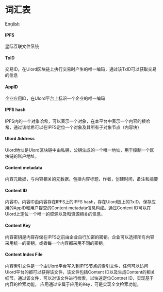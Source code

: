 # 词汇表
[English](./vocabulary.md)
#### IPFS
星际互联文件系统

#### TxID
交易ID，在Ulord区块链上执行交易时产生的唯一编码，通过该TxID可以获取交易的信息

#### AppID
企业应用ID，在Ulord平台上标识一个企业的唯一编码

#### IPFS hash
IPFS内的一个对象哈希，可以表示一个对象，在本平台中表示一个内容的根哈希，通过该哈希可以在IPFS定位一个对象及其所有子对象节点（内容块）

#### Ulord Address
Ulord地址是Ulord区块链中由私钥，公钥生成的一个唯一地址，用于控制一个区块链的账户地址。

#### Content metadata 
内容元数据，与内容相关的元数据，包括内容标题，作者，创建时间，备注和摘要 

#### Content ID
内容ID，内容ID由内容存在IPFS上的IPFS hash，存在Ulord链上的TxID，保存应用的AppID和用户提交的Content metadata信息构成。通过Content ID可以在Ulord上定位一个唯一的资源以及和资源相关的信息。

#### Content Key
内容密钥是内容存储在IPFS之前由企业自行加密的密钥。企业可以选择所有内容采用统一的密钥，或者每一个内容都采用不同的密钥。

#### Content Index File
内容索引文件是一个由Ulord平台写入到IPFS节点的索引文件，任何可以访问Ulord平台的都可以获得该文件，该文件包括Content ID以及生成Content的相关细节。通过该文件，可以对该文件进行检索，以快速定位Contnet ID，实现基于内容的检索功能。
应用通过专属于应用的Key，可是实现全文检索功能。

